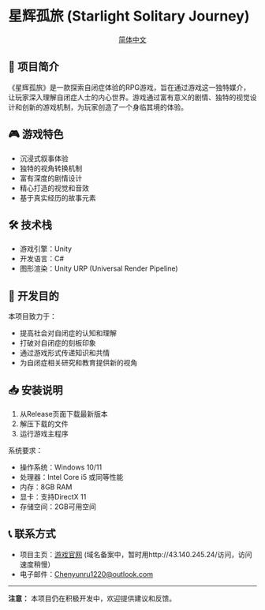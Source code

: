 # 星辉孤旅 (Starlight Solitary Journey)

<div align="center">

[简体中文](README.md) 

</div>

## 🌟 项目简介

《星辉孤旅》是一款探索自闭症体验的RPG游戏，旨在通过游戏这一独特媒介，让玩家深入理解自闭症人士的内心世界。游戏通过富有意义的剧情、独特的视觉设计和创新的游戏机制，为玩家创造了一个身临其境的体验。

## 🎮 游戏特色

- 沉浸式叙事体验
- 独特的视角转换机制
- 富有深度的剧情设计
- 精心打造的视觉和音效
- 基于真实经历的故事元素

## 🛠️ 技术栈

- 游戏引擎：Unity
- 开发语言：C#
- 图形渲染：Unity URP (Universal Render Pipeline)

## 🎯 开发目的

本项目致力于：
- 提高社会对自闭症的认知和理解
- 打破对自闭症的刻板印象
- 通过游戏形式传递知识和共情
- 为自闭症相关研究和教育提供新的视角

## 📥 安装说明

1. 从Release页面下载最新版本
2. 解压下载的文件
3. 运行游戏主程序

系统要求：
- 操作系统：Windows 10/11
- 处理器：Intel Core i5 或同等性能
- 内存：8GB RAM
- 显卡：支持DirectX 11
- 存储空间：2GB可用空间

## 📞 联系方式

- 项目主页：[游戏官网](https://lumivoyage.cn) (域名备案中，暂时用http://43.140.245.24/访问，访问速度稍慢）
- 电子邮件：Chenyunru1220@outlook.com

---

**注意：** 本项目仍在积极开发中，欢迎提供建议和反馈。
